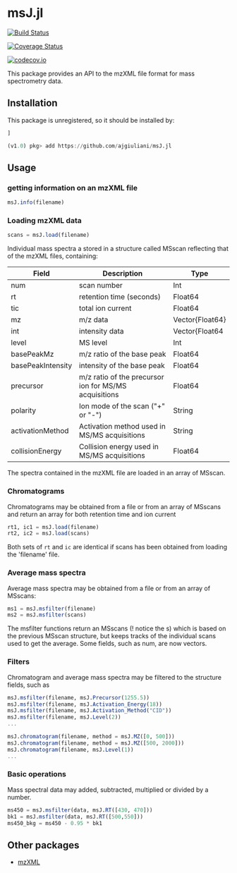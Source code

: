 # msJ.jl

[![Build Status](https://travis-ci.org/ajgiuliani/msJ.jl.svg?branch=master)](https://travis-ci.org/ajgiuliani/msJ.jl)

[![Coverage Status](https://coveralls.io/repos/ajgiuliani/msJ.j/badge.svg?branch=master&service=github)](https://coveralls.io/github//ajgiuliani/msJ.j?branch=master)

[![codecov.io](http://codecov.io/github//ajgiuliani/msJ.j/coverage.svg?branch=master)](http://codecov.io/github/ajgiuliani/msJ.j?branch=master)

This package provides an API to the mzXML file format for mass spectrometry data.

## Installation
This package is unregistered, so it should be installed by:
```julia
]

(v1.0) pkg> add https://github.com/ajgiuliani/msJ.jl
```

## Usage

### getting information on an mzXML file

```julia
msJ.info(filename)
```

### Loading mzXML data

```julia
scans = msJ.load(filename)
```

Individual mass spectra a stored in a structure called MSscan reflecting that of the mzXML files, containing:

| Field             | Description                                           | Type            |
|-------------------|-------------------------------------------------------|-----------------|
| num               | scan number                                           | Int             |
| rt                | retention time (seconds)                              | Float64         |
| tic               | total ion current                                     | Float64         |
| mz                | m/z data                                              | Vector{Float64} |
| int               | intensity data                                        | Vector{Float64  |
| level             | MS level                                              | Int             |
| basePeakMz        | m/z ratio of the base peak                            | Float64         |
| basePeakIntensity | intensity of the base peak                            | Float64         |
| precursor         | m/z ratio of the precursor ion for MS/MS acquisitions | Float64         |
| polarity          | Ion mode of the scan ("+" or "-")                     | String          |
| activationMethod  | Activation method used in MS/MS acquisitions          | String          |
| collisionEnergy   | Collision energy used in MS/MS acquisitions           | Float64         |

The spectra contained in the mzXML file are loaded in an array of MSscan.

### Chromatograms
Chromatograms may be obtained from a file or from an array of MSscans and return an array for both retention time and ion current

```julia
rt1, ic1 = msJ.load(filename)
rt2, ic2 = msJ.load(scans)
```
Both sets of `rt` and `ic` are identical if scans has been obtained from loading the 'filename' file.

### Average mass spectra
Average mass spectra may be obtained from a file or from an array of MSscans:

```julia
ms1 = msJ.msfilter(filename)
ms2 = msJ.msfilter(scans)
```
The msfilter functions return an MSscans (! notice the s) which is based on the previous MSscan structure, but keeps tracks of the individual scans used to get the average. Some fields, such as num, are  now vectors.

### Filters
Chromatogram and average mass spectra may be filtered to the structure fields, such as

```julia
msJ.msfilter(filename, msJ.Precursor(1255.5))
msJ.msfilter(filename, msJ.Activation_Energy(18))
msJ.msfilter(filename, msJ.Activation_Method("CID"))
msJ.msfilter(filename, msJ.Level(2))
...
```

```julia
msJ.chromatogram(filename, method = msJ.MZ([0, 500]))
msJ.chromatogram(filename, method = msJ.MZ([500, 2000]))
msJ.chromatogram(filename, msJ.Level(1))
...
```

### Basic operations
Mass spectral data may added, subtracted, multiplied or divided by a number.

```julia
ms450 = msJ.msfilter(data, msJ.RT([430, 470]))
bk1 = msJ.msfilter(data, msJ.RT([500,550]))
ms450_bkg = ms450 - 0.95 * bk1
```

## Other packages
* [mzXML](https://github.com/timholy/mzXML.jl)
